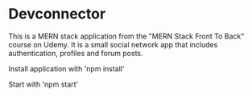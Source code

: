 # Devconnector
This is a MERN stack application from the "MERN Stack Front To Back" course on Udemy. It is a small social network app that includes authentication, profiles and forum posts.

Install application with 'npm install'


Start with 'npm start'

